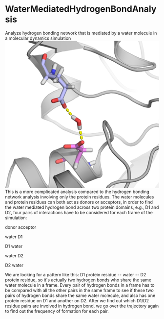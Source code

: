# WaterMediatedHydrogenBondAnalysis
Analyze hydrogen bonding network that is mediated by a water molecule in a molecular dynamics simulation
[![hbond_network](https://raw.githubusercontent.com/djpittdj/WaterMediatedHydrogenBondAnalysis/master/view_water_mediated_hb.png)](#features)
This is a more complicated analysis compared to the hydrogen bonding network analysis involving only the protein residues.
The water molecules and protein residues can both act as donors or acceptors, in order to find the water mediated hydrogen bond across two protein domains, e.g., D1 and D2, four pairs of interactions have to be considered for each frame of the simulation:

donor   acceptor

water   D1

D1      water

water   D2

D2      water

We are looking for a pattern like this: D1 protein residue -- water -- D2 protein residue, so it's actually two hydrogen bonds who share the same water molecule in a frame.
Every pair of hydrogen bonds in a frame has to be compared with all the other pairs in the same frame to see if these two pairs of hydrogen bonds share the same water molecule, and also has one protein residue on D1 and another on D2.
After we find out which D1/D2 residue pairs are involved in hydrogen bond, we go over the trajectory again to find out the frequency of formation for each pair.
